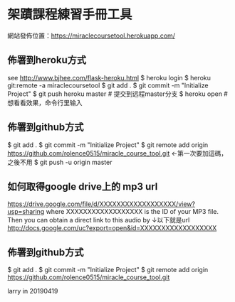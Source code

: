 # 架蹟課程練習手冊工具

網站發佈位置：https://miraclecoursetool.herokuapp.com/

## 佈署到heroku方式
see http://www.bjhee.com/flask-heroku.html
$ heroku login
$ heroku git:remote -a miraclecoursetool
$ git add .
$ git commit -m "Initialize Project"
$ git push heroku master               # 提交到远程master分支
$ heroku open # 想看看效果，命令行里输入

## 佈署到github方式
$ git add .
$ git commit -m "Initialize Project"
$ git remote add origin https://github.com/rolence0515/miracle_course_tool.git <-第一次要加這碼，之後不用
$ git push -u origin master



## 如何取得google drive上的 mp3 url 
https://drive.google.com/file/d/XXXXXXXXXXXXXXXXXX/view?usp=sharing 
where XXXXXXXXXXXXXXXXXX is the ID of your MP3 file. Then you can obtain a direct link to this audio by
↓以下就是url
http://docs.google.com/uc?export=open&id=XXXXXXXXXXXXXXXXXX


## 佈署到github方式
$ git add .
$ git commit -m "Initialize Project"
$ git remote add origin https://github.com/rolence0515/miracle_course_tool.git

larry in 20190419